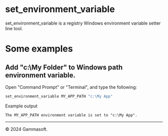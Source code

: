 # set_environment_variable

set_environment_variable is a registry Windows environment variable setter line tool.

# Some examples

## Add "c:\My Folder" to Windows path environment variable.

Open "Command Prompt" or "Terminal", and type the following:

```bash
set_environment_variable MY_APP_PATH "c:\My App"
```

Example output

```
The MY_APP_PATH environment variable is set to "c:\My App".
```

______________________________________________________________________________________________

© 2024 Gammasoft.
